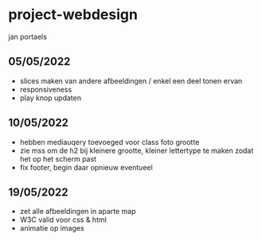 # project-webdesign
jan portaels

## 05/05/2022
- slices maken van andere afbeeldingen / enkel een deel tonen ervan
- responsiveness
- play knop updaten

## 10/05/2022
- hebben mediauqery toevoeged voor class foto grootte
- zie mss om de h2 bij kleinere grootte, kleiner lettertype te maken zodat het op het scherm past
- fix footer, begin daar opnieuw eventueel

## 19/05/2022
- zet alle afbeeldingen in aparte map
- W3C valid voor css & html
- animatie op images